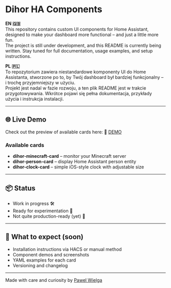 # Dihor HA Components

**EN 🇬🇧**  
This repository contains custom UI components for Home Assistant, designed to make your dashboard more functional – and just a little more fun.  
The project is still under development, and this README is currently being written. Stay tuned for full documentation, usage examples, and setup instructions.

**PL 🇵🇱**  
To repozytorium zawiera niestandardowe komponenty UI do Home Assistanta, stworzone po to, by Twój dashboard był bardziej funkcjonalny – i trochę przyjemniejszy w użyciu.  
Projekt jest nadal w fazie rozwoju, a ten plik README jest w trakcie przygotowywania. Wkrótce pojawi się pełna dokumentacja, przykłady użycia i instrukcja instalacji.

---

## 🌐 Live Demo

Check out the preview of available cards here:
🔗 [DEMO](https://pawelwielga.github.io/dihor-ha-components/)

### Available cards

- **dihor-minecraft-card** – monitor your Minecraft server
- **dihor-person-card** – display Home Assistant person entity
- **dihor-clock-card** – simple iOS-style clock with adjustable size

---

## 📦 Status

- Work in progress 🛠️
- Ready for experimentation 🧪
- Not quite production-ready (yet) 🚧

---

## 🧭 What to expect (soon)

- Installation instructions via HACS or manual method
- Component demos and screenshots
- YAML examples for each card
- Versioning and changelog

---

Made with care and curiosity by [Pawel Wielga](https://github.com/PawelWielga)
